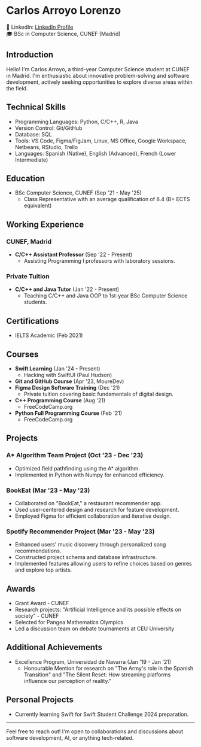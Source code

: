 # Carlos Arroyo Lorenzo

💼 LinkedIn: [LinkedIn Profile](https://www.linkedin.com/in/cgarroyolorenzo/)  
🎓 BSc in Computer Science, CUNEF (Madrid)

## Introduction
Hello! I'm Carlos Arroyo, a third-year Computer Science student at CUNEF in Madrid. I'm enthusiastic about innovative problem-solving and software development, actively seeking opportunities to explore diverse areas within the field.

## Technical Skills
- Programming Languages: Python, C/C++, R, Java
- Version Control: Git/GitHub
- Database: SQL
- Tools: VS Code, Figma/FigJam, Linux, MS Office, Google Workspace, Netbeans, RStudio, Trello
- Languages: Spanish (Native), English (Advanced), French (Lower Intermediate)

## Education
- BSc Computer Science, CUNEF (Sep '21 - May '25)
  - Class Representative with an average qualification of 8.4 (B+ ECTS equivalent)

## Working Experience
### CUNEF, Madrid
- **C/C++ Assistant Professor** (Sep '22 - Present)
  - Assisting Programming I professors with laboratory sessions.

### Private Tuition
- **C/C++ and Java Tutor** (Jan '22 - Present)
  - Teaching C/C++ and Java OOP to 1st-year BSc Computer Science students.

## Certifications
- IELTS Academic (Feb 2021)

## Courses
- **Swift Learning** (Jan '24 - Present)
  - Hacking with SwiftUI (Paul Hudson)
- **Git and GitHub Course** (Apr '23, MoureDev)
- **Figma Design Software Training** (Dec '21)
  - Private tuition covering basic fundamentals of digital design.
- **C++ Programming Course** (Aug '21)
  - FreeCodeCamp.org
- **Python Full Programming Course** (Feb '21)
  - FreeCodeCamp.org

## Projects
### A* Algorithm Team Project (Oct '23 - Dec '23)
- Optimized field pathfinding using the A* algorithm.
- Implemented in Python with Numpy for enhanced efficiency.

### BookEat (Mar '23 - May '23)
- Collaborated on "BookEat," a restaurant recommender app.
- Used user-centered design and research for feature development.
- Employed Figma for efficient collaboration and iterative design.

### Spotify Recommender Project (Mar '23 - May '23)
- Enhanced users' music discovery through personalized song recommendations.
- Constructed project schema and database infrastructure.
- Implemented features allowing users to refine choices based on genres and explore top artists.

## Awards
- Grant Award - CUNEF
- Research projects: "Artificial Intelligence and its possible effects on society" - CUNEF
- Selected for Pangea Mathematics Olympics
- Led a discussion team on debate tournaments at CEU University

## Additional Achievements
- Excellence Program, Universidad de Navarra (Jan '19 - Jan '21)
  - Honourable Mention for research on "The Army's role in the Spanish Transition" and "The Silent Reset: How streaming platforms influence our perception of reality."

## Personal Projects
- Currently learning Swift for Swift Student Challenge 2024 preparation.
  
---

Feel free to reach out! I'm open to collaborations and discussions about software development, AI, or anything tech-related.
